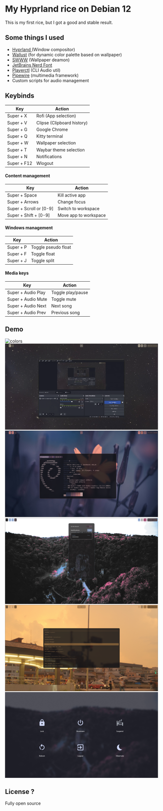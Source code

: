 # My Hyprland rice on Debian 12
This is my first rice, but I got a good and stable result.

## Some things I used
- [Hyprland ](https://wiki.hyprland.org/Getting-Started/Installation/)(Window compositor)
- [Wallust](https://crates.io/crates/wallust) (for dynamic color palette based on wallpaper)
- [SWWW](https://github.com/LGFae/swww) (Wallpaper deamon)
- [JetBrains Nerd Font](https://github.com/ryanoasis/nerd-fonts/releases/download/v3.2.1/JetBrainsMono.zip)
- [Playerctl](https://github.com/altdesktop/playerctl) (CLI Audio util)
- [Pipewire](https://pipewire.org/) (multimedia framework)
- Custom scripts for audio management

## Keybinds
| Key  | Action  |
|  ---  |  ---  |
|  Super + X  |  Rofi (App selection)   |
|  Super + V  |  Clipse (Clipboard history)  |
|  Super + G  |  Google Chrome  |
|  Super + Q  |  Kitty terminal  |
|  Super + W  |  Wallpaper selection  |
|  Super + T  |  Waybar theme selection  |
|  Super + N  |  Notifications  |
|  Super + F12  |  Wlogout  |

#### Content management
| Key  | Action  |
|  ---  |  ---  |
|  Super + Space  |  Kill active app  |
|  Super + Arrows  |  Change focus  |
|  Super + Scroll or [0-9]  |  Switch to workspace  |
|  Super + Shift + [0-9]  |  Move app to workspace  |

#### Windows management
| Key  | Action  |
|  ---  |  ---  |
|  Super + P  |  Toggle pseudo float  |
|  Super + F  |  Toggle float  |
|  Super + J  |  Toggle split  |


#### Media keys
| Key  | Action  |
|  ---  |  ---  |
|  Super + Audio Play  |  Toggle play/pause  |
|  Super + Audio Mute  |  Toggle mute  |
|  Super + Audio Next  |  Next song  |
|  Super + Audio Prev  |  Previous song  |


## Demo
![colors](./demo/colors.gif)
![demo](./demo/demo.gif)
![terminal](./demo/kitty.png)
![swaync](./demo/swaync.png)
![rofi](./demo/rofi.png)
![wlogout](./demo/wlogout.png)

## License ?
Fully open source
